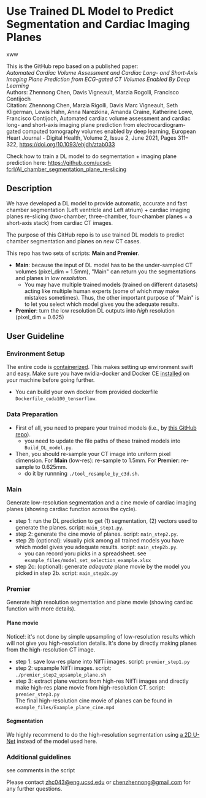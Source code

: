 # Use Trained DL Model to Predict Segmentation and Cardiac Imaging Planes
xww

This is the GitHub repo based on a published paper: <br />
*Automated Cardiac Volume Assessment and Cardiac Long- and Short-Axis Imaging Plane Prediction from ECG-gated CT Volumes Enabled By Deep Learning*<br />
Authors: Zhennong Chen, Davis Vigneault, Marzia Rogolli, Francisco Contijoch<br />
Citation: Zhennong Chen, Marzia Rigolli, Davis Marc Vigneault, Seth Kligerman, Lewis Hahn, Anna Narezkina, Amanda Craine, Katherine Lowe, Francisco Contijoch, Automated cardiac volume assessment and cardiac long- and short-axis imaging plane prediction from electrocardiogram-gated computed tomography volumes enabled by deep learning, European Heart Journal - Digital Health, Volume 2, Issue 2, June 2021, Pages 311–322, https://doi.org/10.1093/ehjdh/ztab033

Check how to train a DL model to do segmentation + imaging plane prediction here: https://github.com/ucsd-fcrl/AI_chamber_segmentation_plane_re-slicing

## Description
We have developed a DL model to provide automatic, accurate and fast chamber segmentation (Left ventricle and Left atrium) + cardiac imaging planes re-slicing (two-chamber, three-chamber, four-chamber planes + a short-axis stack) from cardiac CT images. 

The purpose of this GitHub repo is to use trained DL models to predict chamber segmentation and planes on *new* CT cases.

This repo has two sets of scripts: **Main and Premier**.<br />
- **Main**: because the input of DL model has to be the under-sampled CT volumes (pixel_dim = 1.5mm), "Main" can return you the segmentations and planes in *low resolution*.<br />
    - You may have multiple trained models (trained on different datasets) acting like multiple human experts (some of which may make mistakes sometimes). Thus, the other important purpose of "Main" is to let you select which model gives you the adequate results.<br />
- **Premier**: turn the low resolution DL outputs into *high* resolution (pixel_dim = 0.625)


## User Guideline
### Environment Setup
The entire code is [containerized](https://www.docker.com/resources/what-container). This makes setting up environment swift and easy. Make sure you have nvidia-docker and Docker CE [installed](https://docs.nvidia.com/datacenter/cloud-native/container-toolkit/install-guide.html#docker) on your machine before going further. <br />
- You can build your own docker from provided dockerfile ```Dockerfile_cuda100_tensorflow```. 

### Data Preparation
- First of all, you need to prepare your trained models (i.e., by [this GitHub repo](https://github.com/ucsd-fcrl/AI_chamber_segmentation_plane_re-slicing)).<br />
    - you need to update the file paths of these trained models into ```Build_DL_model.py```.<br />
- Then, you should re-sample your CT image into uniform pixel dimension. For **Main** (low-res): re-sample to 1.5mm. For **Premier**: re-sample to 0.625mm.<br />
    - do it by runnning ```./tool_resample_by_c3d.sh```.<br />

### Main
Generate low-resolution segmentation and a cine movie of cardiac imaging planes (showing cardiac function across the cycle).<br />
- step 1: run the DL prediction to get (1) segmentation, (2) vectors used to generate the planes. script: ```main_step1.py```.<br />
- step 2: generate the cine movie of planes. script: ```main_step2.py```. <br />
- step 2b (optional): visually pick among all trained models you have which model gives you adequate results. script: ```main_step2b.py```. <br />
    - you can record yoru picks in a spreadsheet. see ```example_files/model_set_selection_example.xlsx``` <br />
- step 2c: (optional): generate *adequate* plane movie by the model you picked in step 2b. script: ```main_step2c.py``` <br />

### Premier
Generate high resolution segmentation and plane movie (showing cardiac function with more details).<br />
#### Plane movie
Notice!: it's not done by simple upsampling of low-resolution results which will not give you high-resolution details. It's done by directly making planes from the high-resolution CT image.<br />
- step 1: save low-res plane into NifTi images. script: ```premier_step1.py```<br />
- step 2: upsample NifTi images. script: ```./premier_step2_upsample_plane.sh```<br />
- step 3: extract plane vectors from high-res NifTi images and directly make high-res plane movie from high-resolution CT. script: ```premier_step3.py``` <br />
The final high-resolution cine movie of planes can be found in ```example_files/Example_plane_cine.mp4```
#### Segmentation
We highly recommend to do the high-resolution segmentation using [a 2D U-Net](https://github.com/zhennongchen/2DUNet_CT_Seg_Final_v_ZC) instead of the model used here.


### Additional guidelines 
see comments in the script

Please contact zhc043@eng.ucsd.edu or chenzhennong@gmail.com for any further questions.



